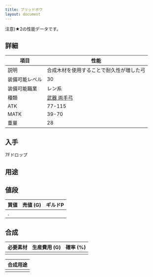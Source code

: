 ```yaml
---
title: ブリッドボウ
layout: document
---
```

注意)★2の性能データです。
## 詳細

|項目|性能|
|---|---|
|説明|合成木材を使用することで耐久性が増した弓|
|装備可能レベル|30|
|装備可能職業|レン系|
|種類|[武器 両手弓](武器(両手弓))|
|ATK|77-115|
|MATK|39-70|
|重量|28|

## 入手

7Fドロップ

## 用途

## 値段

|買値|売値 (G)|ギルドP|
|---|---|---|
|.|||

## 合成

|必要素材|生産費用 (G)|確率 (%)|
|---|---|---|
||||

|合成用途|
|---|
||
